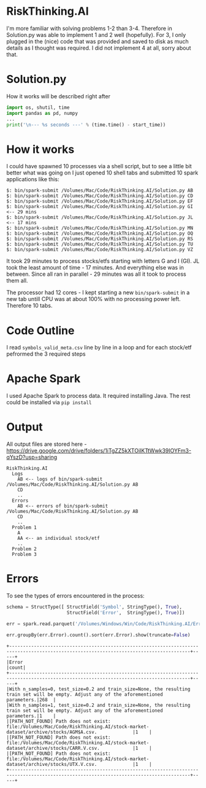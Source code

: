 # RiskThinking.AI
I'm more familiar with solving problems 1-2 than 3-4. Therefore in Solution.py was able to implement 1 and 2 well (hopefully). For 3, I only plugged in the (nice) code that was provided and saved to disk as much details as I thought was required. I did not implement 4 at all, sorry about that.
# Solution.py
How it works will be described right after
```python
import os, shutil, time
import pandas as pd, numpy
...
print('\n--- %s seconds ---' % (time.time() - start_time))
```
# How it works
I could have spawned 10 processes via a shell script, but to see a little bit better what was going on I just opened 10 shell tabs and submitted 10 spark applications like this:
```
$: bin/spark-submit /Volumes/Mac/Code/RiskThinking.AI/Solution.py AB
$: bin/spark-submit /Volumes/Mac/Code/RiskThinking.AI/Solution.py CD
$: bin/spark-submit /Volumes/Mac/Code/RiskThinking.AI/Solution.py EF
$: bin/spark-submit /Volumes/Mac/Code/RiskThinking.AI/Solution.py GI <-- 29 mins
$: bin/spark-submit /Volumes/Mac/Code/RiskThinking.AI/Solution.py JL <-- 17 mins
$: bin/spark-submit /Volumes/Mac/Code/RiskThinking.AI/Solution.py MN
$: bin/spark-submit /Volumes/Mac/Code/RiskThinking.AI/Solution.py OQ
$: bin/spark-submit /Volumes/Mac/Code/RiskThinking.AI/Solution.py RS
$: bin/spark-submit /Volumes/Mac/Code/RiskThinking.AI/Solution.py TU
$: bin/spark-submit /Volumes/Mac/Code/RiskThinking.AI/Solution.py VZ
```
It took 29 minutes to process stocks/etfs starting with letters G and I (GI). JL took the least amount of time - 17 minutes. And everything else was in between. Since all ran in parallel - 29 minutes was all it took to process them all.  
  
The processor had 12 cores - I kept starting a new `bin/spark-submit` in a new tab untill CPU was at about 100% with no processing power left. Therefore 10 tabs.
# Code Outline
I read `symbols_valid_meta.csv` line by line in a loop and for each stock/etf pefrormed the 3 required steps
# Apache Spark
I used Apache Spark to process data. It required installing Java. The rest could be installed via `pip install`
# Output
All output files are stored here - https://drive.google.com/drive/folders/1iTgZZ5kXTOiIKTtWwk39IOYFm3-qYszD?usp=sharing
```
RiskThinking.AI
  Logs
    AB <-- logs of bin/spark-submit /Volumes/Mac/Code/RiskThinking.AI/Solution.py AB
    CD
    ..
  Errors
    AB <-- errors of bin/spark-submit /Volumes/Mac/Code/RiskThinking.AI/Solution.py AB
    CD
    ..
  Problem 1
    A
    AA <-- an individual stock/etf
    ..
  Problem 2
  Problem 3
```
# Errors
To see the types of errors encountered in the process:
```python
schema = StructType([ StructField('Symbol', StringType(), True),
                      StructField('Error',  StringType(), True)])

err = spark.read.parquet('/Volumes/Windows/Win/Code/RiskThinking.AI/Errors/**', schema=schema)

err.groupBy(err.Error).count().sort(err.Error).show(truncate=False)
```
```
+----------------------------------------------------------------------------------------------------------------------------------------+-----+
|Error                                                                                                                                   |count|
+----------------------------------------------------------------------------------------------------------------------------------------+-----+
|With n_samples=0, test_size=0.2 and train_size=None, the resulting train set will be empty. Adjust any of the aforementioned parameters.|268  |
|With n_samples=1, test_size=0.2 and train_size=None, the resulting train set will be empty. Adjust any of the aforementioned parameters.|1    |
|[PATH_NOT_FOUND] Path does not exist: file:/Volumes/Mac/Code/RiskThinking.AI/stock-market-dataset/archive/stocks/AGM$A.csv.             |1    |
|[PATH_NOT_FOUND] Path does not exist: file:/Volumes/Mac/Code/RiskThinking.AI/stock-market-dataset/archive/stocks/CARR.V.csv.            |1    |
|[PATH_NOT_FOUND] Path does not exist: file:/Volumes/Mac/Code/RiskThinking.AI/stock-market-dataset/archive/stocks/UTX.V.csv.             |1    |
+----------------------------------------------------------------------------------------------------------------------------------------+-----+
```
